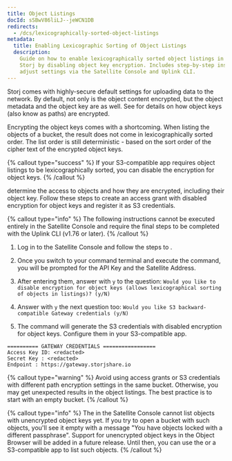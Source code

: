 ```yaml
---
title: Object Listings
docId: sSBwV86liLJ--jeWCN1DB
redirects:
  - /dcs/lexicographically-sorted-object-listings
metadata:
  title: Enabling Lexicographic Sorting of Object Listings
  description:
    Guide on how to enable lexicographically sorted object listings in
    Storj by disabling object key encryption. Includes step-by-step instructions to
    adjust settings via the Satellite Console and Uplink CLI.
---
```


Storj comes with highly-secure default settings for uploading data to the network. By default, not only is the object content encrypted, but the object metadata and the object key are as well. See [](docId:KEt1PX_a8sbmwGXI4IhT_) for details on how object keys (also know as paths) are encrypted.

Encrypting the object keys comes with a shortcoming. When listing the objects of a bucket, the result does not come in lexicographically sorted order. The list order is still deterministic - based on the sort order of the cipher text of the encrypted object keys.

{% callout type="success"  %}
If your S3-compatible app requires object listings to be lexicographically sorted, you can disable the encryption for object keys.
{% /callout %}

[](docId:XKib9SzjtEXTXWvdyYWX6) determine the access to objects and how they are encrypted, including their object key. Follow these steps to create an access grant with disabled encryption for object keys and register it as S3 credentials.

{% callout type="info"  %}
The following instructions cannot be executed entirely in the Satellite Console and require the final steps to be completed with the Uplink CLI (v1.76 or later).
{% /callout %}

1.  Log in to the Satellite Console and follow the steps to [](docId:OXSINcFRuVMBacPvswwNU).

2.  Once you switch to your command terminal and execute the [](docId:OuoKJl9KqbJVQB9Xkdy3g) command, you will be prompted for the API Key and the Satellite Address.

3.  After entering them, answer with `y` to the question:
    `Would you like to disable encryption for object keys (allows lexicographical sorting of objects in listings)? (y/N)`

4.  Answer with `y` the next question too:
    `Would you like S3 backward-compatible Gateway credentials (y/N)`

5.  The command will generate the S3 credentials with disabled encryption for object keys. Configure them in your S3-compatible app.

```
========== GATEWAY CREDENTIALS =================
Access Key ID: <redacted>
Secret Key : <redacted>
Endpoint : https://gateway.storjshare.io
```

{% callout type="warning"  %}
Avoid using access grants or S3 credentials with different path encryption settings in the same bucket. Otherwise, you may get unexpected results in the object listings. The best practice is to start with an empty bucket.
{% /callout %}

{% callout type="info"  %}
The [](docId:4oDAezF-FcfPr0WPl7knd) in the Satellite Console cannot list objects with unencrypted object keys yet. If you try to open a bucket with such objects, you'll see it empty with a message "You have objects locked with a different passphrase". Support for unencrypted object keys in the Object Browser will be added in a future release. Until then, you can use the [](docId:TC-N6QQVQg8w2cRqvEqEf) or a S3-compatible app to list such objects.
{% /callout %}
